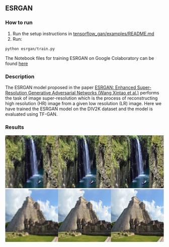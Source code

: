 ## ESRGAN

### How to run
1. Run the setup instructions in [tensorflow_gan/examples/README.md](https://github.com/tensorflow/gan/blob/master/tensorflow_gan/examples/README.md#steps-to-run-an-example)
2. Run:
```
python esrgan/train.py
```

The Notebook files for training ESRGAN on Google Colaboratory can be found [here](https://github.com/tensorflow/gan/blob/master/tensorflow_gan/examples/esrgan/colab_notebooks/)

### Description
The ESRGAN model proposed in the paper [ESRGAN: Enhanced Super-Resolution Generative Adversarial Networks (Wang Xintao et al.)](https://arxiv.org/abs/1809.00219) performs the task of image super-resolution which is the process of reconstructing high resolution (HR) image from a given low resolution (LR) image. Here we have trained the ESRGAN model on the DIV2K dataset and the model is evaluated using TF-GAN.  

### Results
<img src="images/result1.png" title="Example 1" width="540" />
<img src="images/result2.png" title="Example 2" width="540" />
